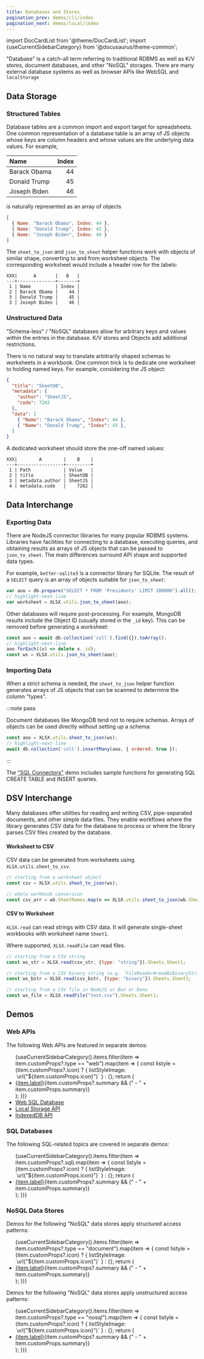 ```yaml
---
title: Databases and Stores
pagination_prev: demos/cli/index
pagination_next: demos/local/index
---
```


import DocCardList from '@theme/DocCardList';
import {useCurrentSidebarCategory} from '@docusaurus/theme-common';

"Database" is a catch-all term referring to traditional RDBMS as well as K/V
stores, document databases, and other "NoSQL" storages. There are many external
database systems as well as browser APIs like WebSQL and `localStorage`

## Data Storage

### Structured Tables

Database tables are a common import and export target for spreadsheets.  One
common representation of a database table is an array of JS objects whose keys
are column headers and whose values are the underlying data values. For example,

| Name         | Index |
| :----------- | ----: |
| Barack Obama |    44 |
| Donald Trump |    45 |
| Joseph Biden |    46 |

is naturally represented as an array of objects

```js
[
  { Name: "Barack Obama", Index: 44 },
  { Name: "Donald Trump", Index: 45 },
  { Name: "Joseph Biden", Index: 46 }
]
```

The `sheet_to_json` and `json_to_sheet` helper functions work with objects of
similar shape, converting to and from worksheet objects.  The corresponding
worksheet would include a header row for the labels:

```
XXX|      A       |   B   |
---+--------------+-------+
 1 | Name         | Index |
 2 | Barack Obama |    44 |
 3 | Donald Trump |    45 |
 3 | Joseph Biden |    46 |
```

### Unstructured Data

"Schema-less" / "NoSQL" databases allow for arbitrary keys and values within the
entries in the database.  K/V stores and Objects add additional restrictions.

There is no natural way to translate arbitrarily shaped schemas to worksheets
in a workbook.  One common trick is to dedicate one worksheet to holding named
keys.  For example, considering the JS object:

```json
{
  "title": "SheetDB",
  "metadata": {
    "author": "SheetJS",
    "code": 7262
  },
  "data": [
    { "Name": "Barack Obama", "Index": 44 },
    { "Name": "Donald Trump", "Index": 45 },
  ]
}
```

A dedicated worksheet should store the one-off named values:

```
XXX|        A        |    B    |
---+-----------------+---------+
 1 | Path            | Value   |
 2 | title           | SheetDB |
 3 | metadata.author | SheetJS |
 4 | metadata.code   |    7262 |
```

## Data Interchange

### Exporting Data

There are NodeJS connector libraries for many popular RDBMS systems.  Libraries
have facilities for connecting to a database, executing queries, and obtaining
results as arrays of JS objects that can be passed to `json_to_sheet`.  The main
differences surround API shape and supported data types.

For example, `better-sqlite3` is a connector library for SQLite. The result of
a `SELECT` query is an array of objects suitable for `json_to_sheet`:

```js
var aoo = db.prepare("SELECT * FROM 'Presidents' LIMIT 100000").all();
// highlight-next-line
var worksheet = XLSX.utils.json_to_sheet(aoo);
```

Other databases will require post-processing.  For example, MongoDB results
include the Object ID (usually stored in the `_id` key).  This can be removed
before generating a worksheet:

```js
const aoo = await db.collection('coll').find({}).toArray();
// highlight-next-line
aoo.forEach((x) => delete x._id);
const ws = XLSX.utils.json_to_sheet(aoo);
```

### Importing Data

When a strict schema is needed, the `sheet_to_json` helper function generates
arrays of JS objects that can be scanned to determine the column "types".

:::note pass

Document databases like MongoDB tend not to require schemas. Arrays of objects
can be used directly without setting up a schema:

```js
const aoo = XLSX.utils.sheet_to_json(ws);
// highlight-next-line
await db.collection('coll').insertMany(aoo, { ordered: true });
```

:::

The ["SQL Connectors"](/docs/demos/data/sql) demo includes sample functions for
generating SQL CREATE TABLE and INSERT queries.

## DSV Interchange

Many databases offer utilities for reading and writing CSV, pipe-separated
documents, and other simple data files. They enable workflows where the library
generates CSV data for the database to process or where the library parses CSV
files created by the database.

#### Worksheet to CSV

CSV data can be generated from worksheets using `XLSX.utils.sheet_to_csv`.

```js
// starting from a worksheet object
const csv = XLSX.utils.sheet_to_json(ws);

// whole workbook conversion
const csv_arr = wb.SheetNames.map(n => XLSX.utils.sheet_to_json(wb.Sheets[n]));
```

#### CSV to Worksheet

`XLSX.read` can read strings with CSV data.  It will generate single-sheet
workbooks with worksheet name `Sheet1`.

Where supported, `XLSX.readFile` can read files.

```js
// starting from a CSV string
const ws_str = XLSX.read(csv_str, {type: "string"}).Sheets.Sheet1;

// starting from a CSV binary string (e.g. `FileReader#readAsBinaryString`)
const ws_bstr = XLSX.read(csv_bstr, {type: "binary"}).Sheets.Sheet1;

// starting from a CSV file in NodeJS or Bun or Deno
const ws_file = XLSX.readFile("test.csv").Sheets.Sheet1;
```

## Demos

### Web APIs

The following Web APIs are featured in separate demos:

<ul>{useCurrentSidebarCategory().items.filter(item => item.customProps?.type == "web").map(item => {
  const listyle = (item.customProps?.icon) ? {
    listStyleImage: `url("${item.customProps.icon}")`
  } : {};
  return (<li style={listyle} {...(item.customProps?.class ? {className: item.customProps.class}: {})}>
    <a href={item.href}>{item.label}</a>{item.customProps?.summary && (" - " + item.customProps.summary)}
  </li>);
})}
<li><a href="/docs/demos/local/websql">Web SQL Database</a></li>
<li><a href="/docs/demos/local/storageapi">Local Storage API</a></li>
<li><a href="/docs/demos/local/indexeddb">IndexedDB API</a></li>
</ul>

### SQL Databases

The following SQL-related topics are covered in separate demos:

<ul>{useCurrentSidebarCategory().items.filter(item => item.customProps?.sql).map(item => {
  const listyle = (item.customProps?.icon) ? {
    listStyleImage: `url("${item.customProps.icon}")`
  } : {};
  return (<li style={listyle} {...(item.customProps?.class ? {className: item.customProps.class}: {})}>
    <a href={item.href}>{item.label}</a>{item.customProps?.summary && (" - " + item.customProps.summary)}
  </li>);
})}</ul>

### NoSQL Data Stores

Demos for the following "NoSQL" data stores apply structured access patterns:

<ul>{useCurrentSidebarCategory().items.filter(item => item.customProps?.type == "document").map(item => {
  const listyle = (item.customProps?.icon) ? {
    listStyleImage: `url("${item.customProps.icon}")`
  } : {};
  return (<li style={listyle} {...(item.customProps?.class ? {className: item.customProps.class}: {})}>
    <a href={item.href}>{item.label}</a>{item.customProps?.summary && (" - " + item.customProps.summary)}
  </li>);
})}</ul>

Demos for the following "NoSQL" data stores apply unstructured access patterns:

<ul>{useCurrentSidebarCategory().items.filter(item => item.customProps?.type == "nosql").map(item => {
  const listyle = (item.customProps?.icon) ? {
    listStyleImage: `url("${item.customProps.icon}")`
  } : {};
  return (<li style={listyle} {...(item.customProps?.class ? {className: item.customProps.class}: {})}>
    <a href={item.href}>{item.label}</a>{item.customProps?.summary && (" - " + item.customProps.summary)}
  </li>);
})}</ul>
